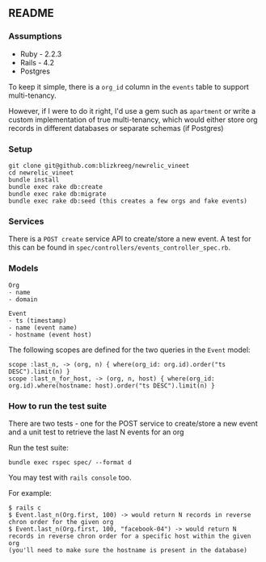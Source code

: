 ## README

### Assumptions

* Ruby - 2.2.3
* Rails - 4.2
* Postgres

To keep it simple, there is a `org_id` column in the `events` table to support multi-tenancy.

However, if I were to do it right, I'd use a gem such as `apartment` or write a custom implementation of true multi-tenancy, which would either store org records in different databases or separate schemas (if Postgres)

### Setup

```
git clone git@github.com:blizkreeg/newrelic_vineet
cd newrelic_vineet
bundle install
bundle exec rake db:create
bundle exec rake db:migrate
bundle exec rake db:seed (this creates a few orgs and fake events)
```

### Services

There is a `POST create` service API to create/store a new event. A test for this can be found in `spec/controllers/events_controller_spec.rb`.

### Models

```
Org
- name
- domain

Event
- ts (timestamp)
- name (event name)
- hostname (event host)
```

The following scopes are defined for the two queries in the `Event` model:

```
scope :last_n, -> (org, n) { where(org_id: org.id).order("ts DESC").limit(n) }
scope :last_n_for_host, -> (org, n, host) { where(org_id: org.id).where(hostname: host).order("ts DESC").limit(n) }
```

### How to run the test suite

There are two tests - one for the POST service to create/store a new event and a unit test to retrieve the last N events for an org

Run the test suite:

```
bundle exec rspec spec/ --format d
```

You may test with `rails console` too.

For example:

```
$ rails c
$ Event.last_n(Org.first, 100) -> would return N records in reverse chron order for the given org
$ Event.last_n(Org.first, 100, "facebook-04") -> would return N records in reverse chron order for a specific host within the given org
(you'll need to make sure the hostname is present in the database)
```
